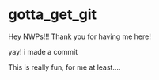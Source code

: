 # gotta_get_git

Hey NWPs!!! Thank you for having me here!

yay! i made a commit

This is really fun, for me at least....
